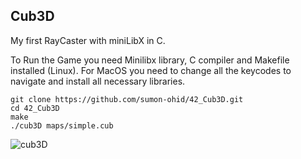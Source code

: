 
## Cub3D

My first RayCaster with miniLibX in C.

To Run the Game you need Minilibx library, C compiler and Makefile installed (Linux).
For MacOS you need to change all the keycodes to navigate and install all necessary libraries.

```
git clone https://github.com/sumon-ohid/42_Cub3D.git
cd 42_Cub3D
make
./cub3D maps/simple.cub
```

![cub3D](https://github.com/sumon-ohid/42_Cub3D/assets/117649754/455d9749-ef88-4a08-b869-0ece6f8edae9)
